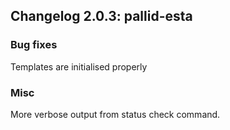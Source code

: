 ## Changelog 2.0.3: pallid-esta

### Bug fixes

Templates are initialised properly

### Misc

More verbose output from status check command.
